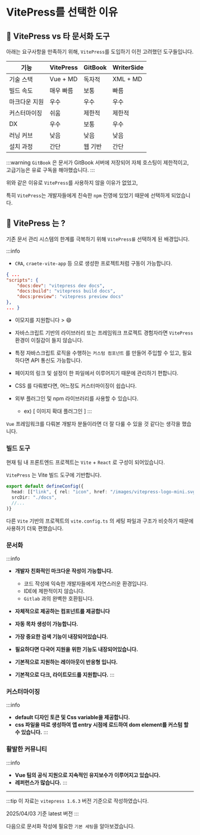 # VitePress를 선택한 이유

## 📌 VitePress vs 타 문서화 도구

아래는 요구사항을 만족하기 위해, `VitePress`를 도입하기 이전 고려했던 도구들입니다.

| 기능      | VitePress | GitBook | WriterSide |
| ------- | --------- | ------- | ---------- |
| 기술 스택   | Vue + MD  | 독자적     | XML + MD   |
| 빌드 속도   | 매우 빠름     | 보통      | 빠름         |
| 마크다운 지원 | 우수        | 우수      | 우수         |
| 커스터마이징  | 쉬움        | 제한적     | 제한적        |
| DX      | 우수        | 보통      | 우수         |
| 러닝 커브   | 낮음        | 낮음      | 낮음         |
| 설치 과정   | 간단        | 웹 기반    | 간단         |
:::warning
`GitBook` 은 문서가 GitBook 서버에 저장되어 자체 호스팅이 제한적이고,
고급기능은 유료 구독을 해야했습니다.
:::

위와 같은 이유로 `VitePress`를 사용하지 않을 이유가 없었고,

 특히 `VitePress`는 개발자들에게 친숙한 `npm` 진영에 있었기 때문에 선택하게 되었습니다.





## 📌 VitePress 는 ?

기존 문서 관리 시스템의 한계를 극복하기 위해 `VitePress를` 선택하게 된 배경입니다.

:::info
- `CRA`, `craete-vite-app` 등 으로 생성한 프로젝트처럼 구동이 가능합니다.

```json
{ ... 
"scripts": { 
	"docs:dev": "vitepress dev docs", 
	"docs:build": "vitepress build docs", 
	"docs:preview": "vitepress preview docs" 
}, 
... }
```

- 이모지를 지원합니다 >  :smile:
- 자바스크립트 기반의 라이브러리 또는 프레임워크 프로젝트 경험자라면 `VitePress` 환경이 이질감이 들지 않습니다.

- 특정 자바스크립트 로직을 수행하는 `커스텀 컴포넌트` 를 만들어 주입할 수 있고, 필요하다면 API 통신도 가능합니다.

- 페이지의 링크 및 설정이 한 파일에서 이루어지기 때문에 관리하기 편합니다.

- CSS 를 다뤄봤다면, 어느정도 커스터마이징이 쉽습니다.

- 외부 플러그인 및 npm 라이브러리를 사용할 수 있습니다. 
	- ex) [ 이미지 확대 플러그인 ]
:::


`Vue` 프레임워크를 다뤄본 개발자 분들이라면 더 잘 다룰 수 있을 것 같다는 생각을 했습니다.

### 빌드 도구

현재 팀 내 프론트엔드 프로젝트는 `Vite` + `React` 로 구성이 되어있습니다.

`VitePress` 는 Vite 빌드 도구에 기반합니다.

```ts
export default defineConfig({
  head: [["link", { rel: "icon", href: "/images/vitepress-logo-mini.svg" }]],
  srcDir: "./docs",
  //...
)}
```

다른 `Vite` 기반의 프로젝트의 `vite.config.ts` 의 세팅 파일과 구조가 비슷하기 때문에 사용하기 더욱 편했습니다.
### 문서화

:::info
- **개발자 친화적인 마크다운 작성이 가능합니다.**

  - 코드 작성에 익숙한 개발자들에게 자연스러운 환경입니다.
  - IDE에 제한적이지 않습니다.
  - `Gitlab` 과의 완벽한 호환됩니다.
-  **자체적으로 제공하는 컴포넌트를 제공합니다**
- **자동 목차 생성이 가능합니다.**
- **가장 중요한 검색 기능이 내장되어있습니다.**
- **필요하다면 다국어 지원을 위한 기능도 내장되어있습니다.**
- **기본적으로 지원하는 레이아웃이 반응형 입니다.**
- **기본적으로 다크, 라이트모드를 지원합니다.**
:::


### 커스터마이징

:::info
- **default 디자인 토큰 및 Css variable을 제공합니다.**
- **css 파일을 따로 생성하여 앱 entry 시점에 로드하여 dom element를 커스텀 할 수 있습니다.**
:::

### 활발한 커뮤니티

:::info
- **Vue 팀의 공식 지원으로 지속적인 유지보수가 이루어지고 있습니다.**
- **레퍼런스가 많습니다.**
:::


---


:::tip
이 자료는 `vitepress 1.6.3`  버전 기준으로 작성하였습니다.

2025/04/03 기준 latest 버전
:::



 다음으로 문서화 작성에 필요한 `기본 세팅`을 알아보겠습니다.
